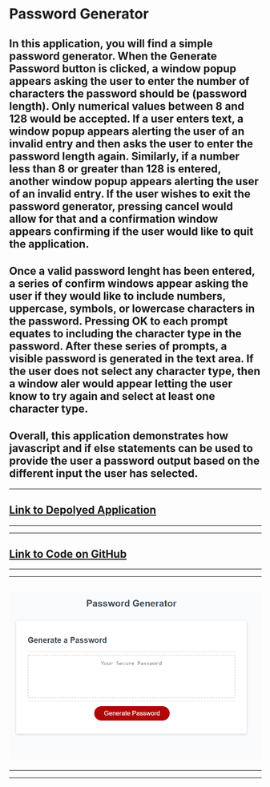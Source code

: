 # Password Generator

In this application, you will find a simple password generator. When the Generate Password button is clicked, a window popup appears asking the user to enter the number of characters the password should be (password length). Only numerical values between 8 and 128 would be accepted. If a user enters text, a window popup appears alerting the user of an invalid entry and then asks the user to enter the password length again. Similarly, if a number less than 8 or greater than 128 is entered, another window popup appears alerting the user of an invalid entry. If the user wishes to exit the password generator, pressing cancel would allow for that and a confirmation window appears confirming if the user would like to quit the application.
----
Once a valid password lenght has been entered, a series of confirm windows appear asking the user if they would like to include numbers, uppercase, symbols, or lowercase characters in the password. Pressing OK to each prompt equates to including the character type in the password. After these series of prompts, a visible password is generated in the text area. If the user does not select any character type, then a window aler would appear letting the user know to try again and select at least one character type.
----
Overall, this application demonstrates how javascript and if else statements can be used to provide the user a password output based on the different input the user has selected.
----
----
## [Link to Depolyed Application](https://momaki9.github.io/Password_Generator/)
----
----
## [Link to Code on GitHub](https://github.com/momaki9/Password_Generator)
----
----
## ![Screenshot](assets/images/passgen_ss.png)
----
----
